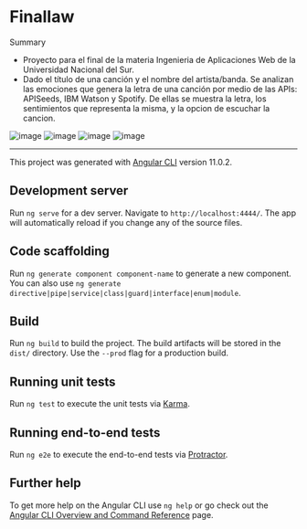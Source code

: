 # FinalIaw
Summary
- Proyecto para el final de la materia Ingenieria de Aplicaciones Web de la Universidad Nacional del Sur. 
- Dado el título de una canción y el nombre del artista/banda. Se analizan las emociones que genera la letra de una canción por medio de las APIs: APISeeds, IBM Watson y Spotify. De ellas se muestra la letra, los sentimientos que representa la misma, y la opcion de escuchar la cancion.

![image](https://user-images.githubusercontent.com/49412867/114213077-ee4a5800-9938-11eb-94ae-d32d47fa576c.png)
![image](https://user-images.githubusercontent.com/49412867/114212993-d4a91080-9938-11eb-8aa6-89d63bedbe8d.png)
![image](https://user-images.githubusercontent.com/49412867/114213022-decb0f00-9938-11eb-9a10-3a620cff20d0.png)
![image](https://user-images.githubusercontent.com/49412867/114213185-1043da80-9939-11eb-8df3-d25737968ccd.png)

 
----------------------------------------------------------------------------------------------------
This project was generated with [Angular CLI](https://github.com/angular/angular-cli) version 11.0.2.

## Development server

Run `ng serve` for a dev server. Navigate to `http://localhost:4444/`. The app will automatically reload if you change any of the source files.

## Code scaffolding

Run `ng generate component component-name` to generate a new component. You can also use `ng generate directive|pipe|service|class|guard|interface|enum|module`.

## Build

Run `ng build` to build the project. The build artifacts will be stored in the `dist/` directory. Use the `--prod` flag for a production build.

## Running unit tests

Run `ng test` to execute the unit tests via [Karma](https://karma-runner.github.io).

## Running end-to-end tests

Run `ng e2e` to execute the end-to-end tests via [Protractor](http://www.protractortest.org/).

## Further help

To get more help on the Angular CLI use `ng help` or go check out the [Angular CLI Overview and Command Reference](https://angular.io/cli) page.
